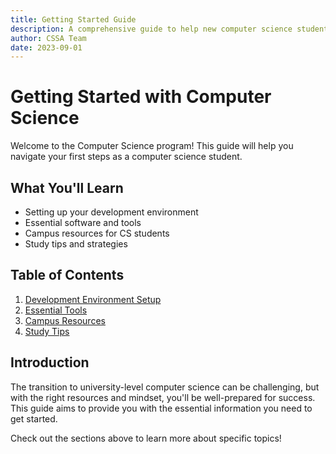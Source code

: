 ```yaml
---
title: Getting Started Guide
description: A comprehensive guide to help new computer science students get started
author: CSSA Team
date: 2023-09-01
---
```


# Getting Started with Computer Science

Welcome to the Computer Science program! This guide will help you navigate your first steps as a computer science student.

## What You'll Learn

- Setting up your development environment
- Essential software and tools
- Campus resources for CS students
- Study tips and strategies

## Table of Contents

1. [Development Environment Setup](/resources/guides/getting-started/dev-setup)
2. [Essential Tools](/resources/guides/getting-started/essential-tools)
3. [Campus Resources](/resources/guides/getting-started/campus-resources)
4. [Study Tips](/resources/guides/getting-started/study-tips)

## Introduction

The transition to university-level computer science can be challenging, but with the right resources and mindset, you'll be well-prepared for success. This guide aims to provide you with the essential information you need to get started.

Check out the sections above to learn more about specific topics! 